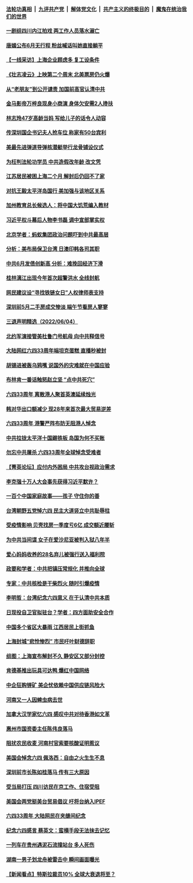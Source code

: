 ####  [法轮功真相](../../../../basic/blob/master/README.md?t=06061131) &nbsp;|&nbsp; [九评共产党](../../../../9ping.md/blob/master/README.md?t=06061131) &nbsp;|&nbsp; [解体党文化](../../../../jtdwh.md/blob/master/README.md?t=06061131)  &nbsp;|&nbsp; [共产主义的终极目的](../../../../gczydzjmd.md/blob/master/README.md?t=06061131) &nbsp;|&nbsp; [魔鬼在统治我们的世界](../../../../mgztzwmdsj.md/blob/master/README.md?t=06061131) 

#### [一剧组四川内江拍戏 两工作人员落水溺亡](../pages/nsc413/n13753122.md?t=06061131) 

#### [唐嫣公布6月无行程 粉丝喊话叫她直接躺平](../pages/nsc413/n13753030.md?t=06061131) 

#### [【一线采访】上海企业顾虑多 复工设条件](../pages/nsc413/n13753011.md?t=06061131) 

#### [《壮志凌云》上映第二个周末 北美票房仍火爆](../pages/nsc413/n13753028.md?t=06061131) 

#### [从“老朋友”到公开谴责 加国前高官认清中共](../pages/nsc413/n13753035.md?t=06061131) 

#### [金马影帝万梓良现身小商演 身体欠安需2人搀扶](../pages/nsc413/n13752955.md?t=06061131) 

#### [林志玲47岁高龄当妈 写给儿子的话令人动容](../pages/nsc413/n13752937.md?t=06061131) 

#### [传深圳国企书记夫人抢车位 称家有50台宾利](../pages/nsc413/n13752947.md?t=06061131) 

#### [美最先进弹道导弹核潜艇举行龙骨铺设仪式](../pages/nsc413/n13752964.md?t=06061131) 

#### [为枉判法轮功学员 中共造假改年龄 改文凭](../pages/nsc413/n13752835.md?t=06061131) 

#### [江苏居民被困上海二个月 解封后仍回不了家](../pages/nsc413/n13752783.md?t=06061131) 

#### [对抗王毅太平洋岛国行 美加强与该地区关系](../pages/nsc413/n13752906.md?t=06061131) 

#### [加州教育总长候选人：将中国大饥荒编入教材](../pages/nsc413/n13752863.md?t=06061131) 

#### [习近平权斗幕后人物李书磊 调中宣部掌实权](../pages/nsc413/n13752837.md?t=06061131) 

#### [北京学者：蚂蚁集团政治问题吓到中共最高层](../pages/nsc413/n13752805.md?t=06061131) 

#### [分析：美布局保卫台湾 日澳印韩各司其职](../pages/nsc413/n13751378.md?t=06061131) 

#### [中共6月发债创新高 分析：难挽回经济下滑](../pages/nsc413/n13752772.md?t=06061131) 

#### [桂林漓江出现今年首次超警洪水 全线封航](../pages/nsc413/n13752742.md?t=06061131) 

#### [网民建议设“寻找铁链女日”人权律师表支持](../pages/nsc413/n13752726.md?t=06061131) 

#### [深圳前5月二手房成交惨淡 端午节看房人寥寥](../pages/nsc413/n13752725.md?t=06061131) 

#### [三退声明精选（2022/06/04）](../pages/nsc413/n13752701.md?t=06061131) 


#### [北约军演接管美杜鲁门号航母 向中共释信号](../pages/nsc413/n13751927.md?t=06061131) 

#### [大陆网红六四33周年端坦克蛋糕 直播秒被封](../pages/nsc413/n13752620.md?t=06061131) 

#### [胡锡进被轰乌鸦嘴 说国外的灾难就在中国应验](../pages/nsc413/n13752616.md?t=06061131) 

#### [布林肯一番话触怒赵立坚 “点中共死穴”](../pages/nsc413/n13751882.md?t=06061131) 

#### [六四33周年 离散港人聚首英澳延续烛光](../pages/nsc413/n13752591.md?t=06061131) 

#### [韩对华出口额减少 现28年来首次最大贸易逆差](../pages/nsc413/n13752569.md?t=06061131) 

#### [六四33周年 港警严阵布防无阻港人悼念](../pages/nsc413/n13752544.md?t=06061131) 

#### [中共拉拢太平洋十国踢铁板 岛国为何不买账](../pages/nsc413/n13752471.md?t=06061131) 

#### [勿忘中共屠杀 六四33周年全球悼念受难者](../pages/nsc413/n13752461.md?t=06061131) 

#### [【菁英论坛】应付内外困局 中共攻台视政治需求](../pages/nsc413/n13752381.md?t=06061131) 

#### [李克强十万人大会事先获得习近平默许？](../pages/nsc413/n13752436.md?t=06061131) 

#### [一百个中国家庭故事——孩子 守住你的善](../pages/nsc413/n13752435.md?t=06061131) 

#### [台湾朝野五党悼六四 民主大道竖立中共耻辱柱](../pages/nsc413/n13752421.md?t=06061131) 

#### [受疫情影响 贝壳找房一季度亏6亿 成交额近腰斩](../pages/nsc413/n13752454.md?t=06061131) 

#### [为中共当间谍 女子在爱沙尼亚被判入狱八年半](../pages/nsc413/n13752434.md?t=06061131) 

#### [爱心妈妈收养的28名弃儿被强行送入福利院](../pages/nsc413/n13752429.md?t=06061131) 

#### [政要和学者：中共把镇压常规化 并推向全球](../pages/nsc413/n13752426.md?t=06061131) 

#### [专家：中共核检是干柴烈火 随时引爆疫情](../pages/nsc413/n13752419.md?t=06061131) 

#### [李明哲：台湾纪念六四意义 在于认清中共本质](../pages/nsc413/n13752394.md?t=06061131) 

#### [日现役自卫官拟驻台？学者：四方面助安全合作](../pages/nsc413/n13752307.md?t=06061131) 

#### [中国多个省区大暴雨 江西居民上街抓鱼](../pages/nsc413/n13752238.md?t=06061131) 

#### [上海封城“悲怆惨烈” 市民吁叶财德辞职](../pages/nsc413/n13752264.md?t=06061131) 

#### [组图：上海宣布解封不久 静安区又部分封控](../pages/nsc413/n13752190.md?t=06061131) 

#### [肯德基推出玩具可达鸭 爆红中国网络](../pages/nsc413/n13752318.md?t=06061131) 

#### [中企狂购锂矿 美企忧依赖中国供应链风险大](../pages/nsc413/n13752297.md?t=06061131) 

#### [河南又一人因蜱虫病去世](../pages/nsc413/n13752215.md?t=06061131) 

#### [加拿大汉学家忆六四 感叹中共对待香港如文革](../pages/nsc413/n13752210.md?t=06061131) 

#### [惠州市国资委主任陈伟良落马](../pages/nsc413/n13752224.md?t=06061131) 

#### [阻扰农民收麦 河南村官索要核酸证明惹议](../pages/nsc413/n13752209.md?t=06061131) 

#### [美国会悼念六四 佩洛西：自由之火生生不息](../pages/nsc413/n13752143.md?t=06061131) 

#### [深圳前市长陈如桂落马 传有三大原因](../pages/nsc413/n13752163.md?t=06061131) 

#### [受当局打压 四川访民在京工作、住宿受阻](../pages/nsc413/n13752175.md?t=06061131) 

#### [美国会两党挺美台贸易倡议 吁将台纳入IPEF](../pages/nsc413/n13752060.md?t=06061131) 

#### [六四33周年 大陆网民在夹缝间纪念](../pages/nsc413/n13752149.md?t=06061131) 

#### [纪念六四感言 蔡英文：蛮横手段无法抹去记忆](../pages/nsc413/n13752135.md?t=06061131) 

#### [一列车在贵州遇泥石流撞站台 多人死伤](../pages/nsc413/n13752144.md?t=06061131) 

#### [湖南一男子划龙舟被雷击中 瞬间画面曝光](../pages/nsc413/n13752080.md?t=06061131) 

#### [【新闻看点】特斯拉裁员10% 全球大衰退将至？](../pages/nsc413/n13751943.md?t=06061131) 

